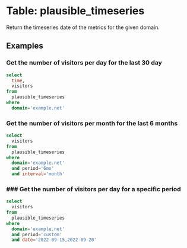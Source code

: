 # Table: plausible_timeseries

Return the timeseries date of the metrics for the given domain.

## Examples

### Get the number of visitors per day for the last 30 day

```sql
select
  time,
  visitors
from
  plausible_timeseries
where
  domain='example.net'
```

### Get the number of visitors per month for the last 6 months

```sql
select
  visitors
from
  plausible_timeseries
where
  domain='example.net'
  and period='6mo'
  and interval='month'
```

### ### Get the number of visitors per day for a specific period

```sql
select
  visitors
from
  plausible_timeseries
where
  domain='example.net'
  and period='custom'
  and date='2022-09-15,2022-09-20'
```
